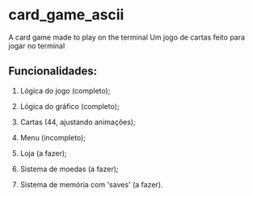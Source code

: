 # card_game_ascii
A card game made to play on the terminal
Um jogo de cartas feito para jogar no terminal

## Funcionalidades:

1. Lógica do jogo (completo);

2. Lógica do gráfico (completo);

3. Cartas (44, ajustando animações);

4. Menu (incompleto);

5. Loja (a fazer);

6. Sistema de moedas (a fazer);

7. Sistema de memória com 'saves' (a fazer).
